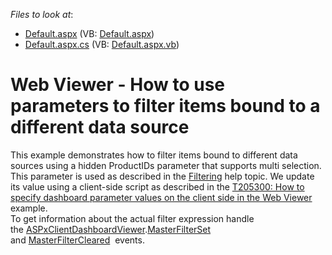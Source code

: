 <!-- default file list -->
*Files to look at*:

* [Default.aspx](./CS/Default.aspx) (VB: [Default.aspx](./VB/Default.aspx))
* [Default.aspx.cs](./CS/Default.aspx.cs) (VB: [Default.aspx.vb](./VB/Default.aspx.vb))
<!-- default file list end -->
# Web Viewer - How to use parameters to filter items bound to a different data source


<p>This example demonstrates how to filter items bound to different data sources using a hidden ProductIDs parameter that supports multi selection. This parameter is used as described in the <a href="https://documentation.devexpress.com/#Dashboard/CustomDocument16170">Filtering</a> help topic. We update its value using a client-side script as described in the <a href="https://www.devexpress.com/Support/Center/p/T205300">T205300: How to specify dashboard parameter values on the client side in the Web Viewer</a> example.<br>To get information about the actual filter expression handle the <a href="https://documentation.devexpress.com/Dashboard/clsDevExpressDashboardWebScriptsASPxClientDashboardViewertopic.aspx">ASPxClientDashboardViewer</a>.<a href="https://documentation.devexpress.com/Dashboard/DevExpressDashboardWebScriptsASPxClientDashboardViewer_MasterFilterSettopic.aspx">MasterFilterSet</a>  and <a href="https://documentation.devexpress.com/Dashboard/DevExpressDashboardWebScriptsASPxClientDashboardViewer_MasterFilterClearedtopic.aspx">MasterFilterCleared</a>  events. </p>

<br/>


